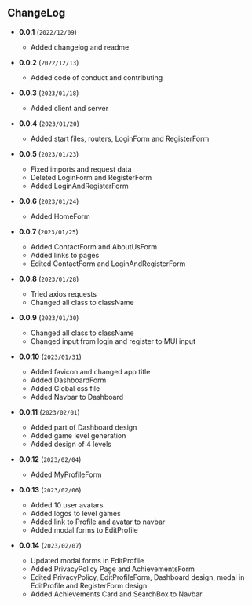 ## ChangeLog

- **0.0.1** (`2022/12/09`)
	- Added changelog and readme

- **0.0.2** (`2022/12/13`)
	- Added code of conduct and contributing

- **0.0.3** (`2023/01/18`)
	- Added client and server

- **0.0.4** (`2023/01/20`)
	- Added start files, routers, LoginForm and RegisterForm

- **0.0.5** (`2023/01/23`)
	- Fixed imports and request data
	- Deleted LoginForm and RegisterForm
	- Added LoginAndRegisterForm

- **0.0.6** (`2023/01/24`)
	- Added HomeForm

- **0.0.7** (`2023/01/25`)
	- Added ContactForm and AboutUsForm
	- Added links to pages
	- Edited ContactForm and LoginAndRegisterForm

- **0.0.8** (`2023/01/28`)
	- Tried axios requests
	- Changed all class to className

- **0.0.9** (`2023/01/30`)
	- Changed all class to className
	- Changed input from login and register to MUI input

- **0.0.10** (`2023/01/31`)
	- Added favicon and changed app title
	- Added DashboardForm
	- Added Global css file
	- Added Navbar to Dashboard

- **0.0.11** (`2023/02/01`)
	- Added part of Dashboard design
	- Added game level generation
	- Added design of 4 levels

- **0.0.12** (`2023/02/04`)
	- Added MyProfileForm

- **0.0.13** (`2023/02/06`)
	- Added 10 user avatars
	- Added logos to level games
	- Added link to Profile and avatar to navbar
	- Added modal forms to EditProfile

- **0.0.14** (`2023/02/07`)
	- Updated modal forms in EditProfile
	- Added PrivacyPolicy Page and AchievementsForm
	- Edited PrivacyPolicy, EditProfileForm, Dashboard design, modal in EditProfile and RegisterForm design
	- Added Achievements Card and SearchBox to Navbar

